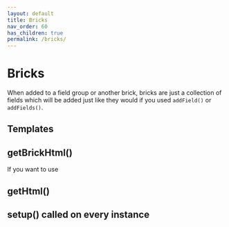 ```yaml
---
layout: default
title: Bricks 
nav_order: 60
has_children: true
permalink: /bricks/
---
```


# Bricks

When added to a field group or another brick, bricks are just a collection of fields which will be added just like 
they would if you used `addField()` or `addFields()`.

## Templates

## getBrickHtml()
If you want to use 

## getHtml()

## setup() called on every instance

